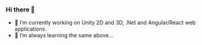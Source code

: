 ### Hi there 👋

- 🔭 I’m currently working on Unity 2D and 3D, .Net and Angular/React web applications. 
- 🌱 I’m always learning the same above...

<!--
<p align="center">
  <a href="https://github-readme-stats.vercel.app/api/top-langs/?username=rafaelmmedeiros&theme=ayu-mirage&layout=compact&langs_count=10&hide=ShaderLab,Makefile"><img alt="Ryihan Activity Graph" src="https://github-readme-stats.vercel.app/api/top-langs/?username=rafaelmmedeiros&theme=ayu-mirage&layout=compact&langs_count=10&hide=ShaderLab,Makefile" /></a>
</p>

**rafaelmmedeiros/rafaelmmedeiros** is a ✨ _special_ ✨ repository because its `README.md` (this file) appears on your GitHub profile.

Here are some ideas to get you started:

- 🔭 I’m currently working on ..
- 🌱 I’m currently learning ...
- 👯 I’m looking to collaborate on ...
- 🤔 I’m looking for help with ...
- 💬 Ask me about ...
- 📫 How to reach me: ...
- 😄 Pronouns: ...
- ⚡ Fun fact: ...
-->
